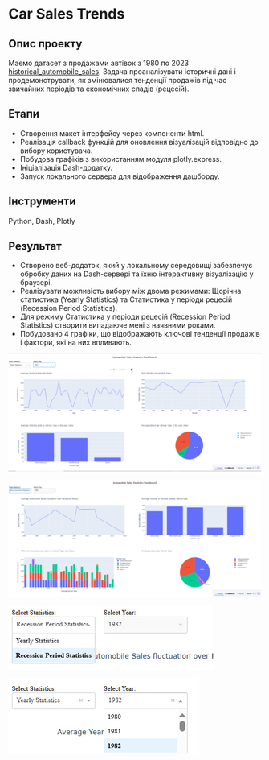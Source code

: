 # Car Sales Trends

## Опис проекту
Маємо датасет з продажами автівок з 1980 по 2023 [historical_automobile_sales](./historical_automobile_sales.csv).
Задача проаналізувати історичні дані і продемонструвати, як змінювалися тенденції продажів під час звичайних періодів та економічних спадів (рецесій). 

## Етапи 
- Створення макет інтерфейсу через компоненти html.
- Реалізація callback функцій для оновлення візуалізацій відповідно до вибору користувача.
- Побудова графіків з використанням модуля plotly.express.
- Ініціалізація Dash-додатку.
- Запуск локального сервера для відображення дашборду.

## Інструменти
Python, Dash, Plotly

## Результат
- Створено веб-додаток, який у локальному середовищі забезпечує обробку даних на Dash-сервері та їхню інтерактивну візуалізацію у браузері.
- Реалізувати можливість вибору між двома режимами: Щорічна статистика (Yearly Statistics) та Статистика у періоди рецесій (Recession Period Statistics).
- Для режиму Статистика у періоди рецесій (Recession Period Statistics) створити випадаюче мені з наявними роками.
- Побудовано 4 графіки, що відображають ключові тенденції продажів і фактори, які на них впливають.

![Photo 1](Images/page_1.jpg)

![Photo 2](Images/page_2.jpg)

![Photo 3](Images/dropdown_1.jpg)

![Photo 4](Images/dropdown_2.jpg)



